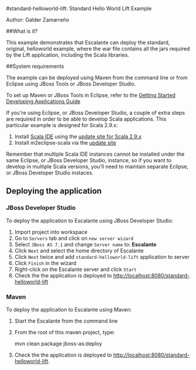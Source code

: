 #standard-helloworld-lift: Standard Hello World Lift Example

Author: Galder Zamarreño

##What is it?

This example demonstrates that Escalante can deploy the standard, original,
helloworld example, where the war file contains all the jars required by the
Lift application, including the Scala libraries.

##System requirements

The example can be deployed using Maven from the command line or from Eclipse
using JBoss Tools or JBoss Developer Studio.

To set up Maven or JBoss Tools in Eclipse, refer to the
[Getting Started Developing Applications Guide](https://docs.jboss.org/author/display/AS71/Getting+Started+Developing+Applications+Guide)

If you're using Eclipse, or JBoss Developer Studio, a couple of extra steps
are required in order to be able to develop Scala applications. This particular
example is designed for Scala 2.9.x:

1. Install [Scala IDE](http://scala-ide.org/docs/user/gettingstarted.html)
using the [update site for Scala 2.9.x](http://download.scala-ide.org/releases-29/stable/site)
2. Install m2eclipse-scala via the [update site](http://alchim31.free.fr/m2e-scala/update-site)

Remember that multiple Scala IDE instances cannot be installed under the same
Eclipse, or JBoss Developer Studio, instance, so if you want to develop in
multiple Scala versions, you'll need to maintain separate Eclipse, or JBoss
Developer Studio instaces.

## Deploying the application

### JBoss Developer Studio

To deploy the application to Escalante using JBoss Developer Studio:

1. Import project into workspace
2. Go to `Servers` tab and click on `new server wizard`
3. Select `JBoss AS 7.1` and change `Server name` to: **Escalante**
4. Click `Next` and select the home directory of Escalante
5. Click `Next` twice and add `standard-helloworld-lift` application to server
6. Click `Finish` in the wizard
7. Right-click on the Escalante server and click `Start`
8. Check the the application is deployed to
<http://localhost:8080/standard-helloworld-lift>

### Maven

To deploy the application to Escalante using Maven:

1. Start the Escalante from the command line
2. From the root of this maven project, type:

    mvn clean package jboss-as:deploy

3. Check the the application is deployed to
<http://localhost:8080/standard-helloworld-lift>.
